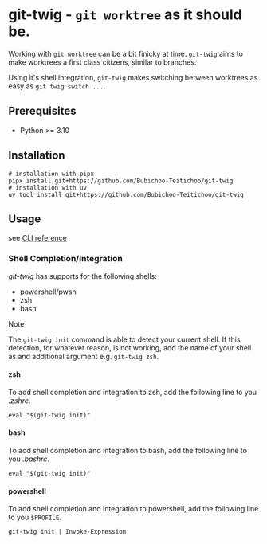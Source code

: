 # git-twig - `git worktree` as it should be.

Working with `git worktree` can be a bit finicky at time.
`git-twig` aims to make worktrees a first class citizens,
similar to branches.

Using it's shell integration, `git-twig` makes switching between worktrees
as easy as `git twig switch ...`.

## Prerequisites

- Python >= 3.10

## Installation

```shell
# installation with pipx
pipx install git+https://github.com/Bubichoo-Teitichoo/git-twig
# installation with uv
uv tool install git+https://github.com/Bubichoo-Teitichoo/git-twig
```

## Usage

see [CLI reference](https://bubichoo-teitichoo.github.io/pygwt/latest/cli/)

### Shell Completion/Integration

*git-twig* has supports for the following shells:

- powershell/pwsh
- zsh
- bash

> [!NOTE]
> The `git-twig init` command is able to detect your current shell.
> If this detection, for whatever reason, is not working,
> add the name of your shell as and additional argument
> e.g. `git-twig zsh`.

#### zsh

To add shell completion and integration to zsh,
add the following line to you *.zshrc*.

```shell
eval "$(git-twig init)"
```

#### bash

To add shell completion and integration to bash,
add the following line to you *.bashrc*.

```shell
eval "$(git-twig init)"
```

#### powershell

To add shell completion and integration to powershell,
add the following line to you `$PROFILE`.

```shell
git-twig init | Invoke-Expression
```
